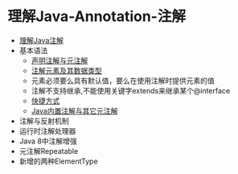 # 理解Java-Annotation-注解
* [理解Java注解](https://github.com/zenwei4ge/Java-Annotation-/blob/master/%E7%90%86%E8%A7%A3Java%E6%B3%A8%E8%A7%A3)
* 基本语法
  * [声明注解与元注解](https://github.com/zenwei4ge/Java-Annotation-/blob/master/%E5%A3%B0%E6%98%8E%E6%B3%A8%E8%A7%A3%E4%B8%8E%E5%85%83%E6%B3%A8%E8%A7%A3)
  * [注解元素及其数据类型](https://github.com/zenwei4ge/Java-Annotation-/blob/master/%E6%B3%A8%E8%A7%A3%E5%85%83%E7%B4%A0%E5%8F%8A%E5%85%B6%E6%95%B0%E6%8D%AE%E7%B1%BB%E5%9E%8B)
   * 元素必须要么具有默认值，要么在使用注解时提供元素的值
  * 注解不支持继承,不能使用关键字extends来继承某个@interface
  * [快捷方式](https://github.com/zenwei4ge/Java-Annotation-/blob/master/%E5%BF%AB%E6%8D%B7%E6%96%B9%E5%BC%8F)
  * [Java内置注解与其它元注解](https://github.com/zenwei4ge/Java-Annotation-/blob/master/Java%E5%86%85%E7%BD%AE%E6%B3%A8%E8%A7%A3%E4%B8%8E%E5%85%B6%E5%AE%83%E5%85%83%E6%B3%A8%E8%A7%A3)
* 注解与反射机制
* 运行时注解处理器
* Java 8中注解增强
* 元注解Repeatable
* 新增的两种ElementType
